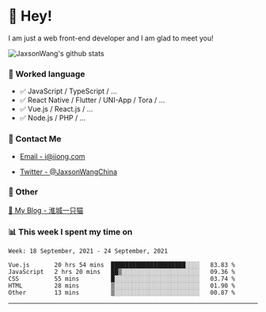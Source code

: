 # 👋 Hey!

I am just a web front-end developer and I am glad to meet you!

![JaxsonWang's github stats](https://github-readme-stats.vercel.app/api?username=JaxsonWang&&show_icons=true&&title_color=1abc9c&&icon_color=1abc9c)


### 📝 Worked language

- ✅ JavaScript / TypeScript / ...
- ✅ React Native / Flutter / UNI-App / Tora / ...
- ✅ Vue.js / React.js / ...
- ✅ Node.js / PHP / ...

### 📮 Contact Me

- [Email - i@iiong.com](mailto:i@iiong.com)

- [Twitter - @JaxsonWangChina](https://twitter.com/JaxsonWangChina)

### 🤪 Other

[📌 My Blog - 淮城一只猫](https://iiong.com)

### 📊 This week I spent my time on

<!--START_SECTION:waka-->
```text
Week: 18 September, 2021 - 24 September, 2021

Vue.js       20 hrs 54 mins  █████████████████████░░░░   83.83 % 
JavaScript   2 hrs 20 mins   ██▒░░░░░░░░░░░░░░░░░░░░░░   09.36 % 
CSS          55 mins         █░░░░░░░░░░░░░░░░░░░░░░░░   03.74 % 
HTML         28 mins         ▒░░░░░░░░░░░░░░░░░░░░░░░░   01.90 % 
Other        13 mins         ▒░░░░░░░░░░░░░░░░░░░░░░░░   00.87 % 
```
<!--END_SECTION:waka-->

---
